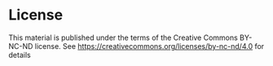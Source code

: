 # License

This material is published under the terms of the Creative Commons BY-NC-ND
license.  See https://creativecommons.org/licenses/by-nc-nd/4.0 for details
